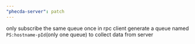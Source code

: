 ```yaml
---
"phecda-server": patch
---
```


only subscribe the same queue once in rpc
client generate a queue named `PS:hostname-pId`(only one queue) to collect data from server